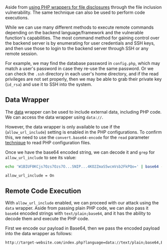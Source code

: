 Aside from [using PHP wrappers for file disclosures](obsidian://open?vault=security-notes&file=Offensive%20Security%2FWeb%20Application%20Security%2FServer-side%20Vulnerabilities%2FFile%20Inclusion%20Vulnerabilities%2FFile%20Disclosures%2FUsing%20PHP%20Wrappers) through the file inclusion vulnerability. The same technique can also be used to perform code executions.

While we can use many different methods to execute remote commands depending on the backend language/framework and the vulnerable function's capabilities. The most command method for gaining control over the backend server is by enumerating for user credentials and SSH keys, and then use those to login to the backend server through SSH or any remote session.

For example, we may find the database password in `config.php`, which may match a user's password in case they re-use the same password. Or we can check the `.ssh` directory in each user's home directory, and if the read privileges are not set properly, then we may be able to grab their private key (`id_rsa`) and use it to SSH into the system.
## Data Wrapper
The [data](https://www.php.net/manual/en/wrappers.data.php) wrapper can be used to include external data, including PHP code. We can access the data wrapper using `data://`.

However, the data wrapper is only available to use if the (`allow_url_include`) setting is enabled in the PHP configurations. To confirm this, we need to use the `convert.base64-encode` for the `read` parameter [technique](obsidian://open?vault=security-notes&file=Offensive%20Security%2FWeb%20Application%20Security%2FServer-side%20Vulnerabilities%2FFile%20Inclusion%20Vulnerabilities%2FFile%20Disclosures%2FUsing%20PHP%20Wrappers) to read PHP configuration files.

Once we have the base64 encoded string, we can decode it and `grep` for `allow_url_include` to see its value:
```bash
echo 'W1BIUF0KCjs7Ozs7Ozs7O...SNIP...4KO2ZmaS5wcmVsb2FkPQo=' | base64 -d | grep allow_url_include

allow_url_include = On 
```
## Remote Code Execution
With `allow_url_include` enabled, we can proceed with our attack using the `data` wrapper. Aside from passing plain PHP code, we can also pass it `base64` encoded strings with `text/plain;base64`, and it has the ability to decode them and execute the PHP code.

First we encode our payload in Base64, then we pass the encoded payload into the data wrapper as follows:
```txt
http://target-website.com/index.php?language=data://text/plain;base64,BASE64_ENCODED_PAYLOAD_HERE
```
